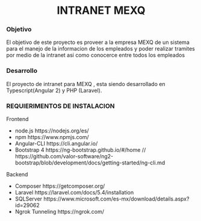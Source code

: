 <center><h1>INTRANET MEXQ</h1></center>

<h3>Objetivo</h3>
<p>El objetivo de este proyecto es proveer a la empresa MEXQ de un sistema para el
manejo de la informacion de los empleados y poder realizar tramites por medio de la intranet
asi como conocerce entre todos los empleados</p>

<h3>Desarrollo</h3>

<p>El proyecto de intranet para MEXQ , esta siendo desarrollado en Typescript(Angular 2) y PHP (Laravel). </p>

<h3>REQUIERIMENTOS DE INSTALACION</h3> 

Frontend
<ul>
<li>node.js    https://nodejs.org/es/ </li>
<li>npm   https://www.npmjs.com/ </li>
<li>Angular-CLI  https://cli.angular.io/ </li>
<li>Bootstrap 4  https://ng-bootstrap.github.io/#/home // https://github.com/valor-software/ng2-bootstrap/blob/development/docs/getting-started/ng-cli.md </li>
</ul>

Backend
<ul>
<li>Composer  https://getcomposer.org/ </li>
<li>Laravel   https://laravel.com/docs/5.4/installation </li>
<li>SQLServer https://www.microsoft.com/es-mx/download/details.aspx?id=29062 </li>
<li>Ngrok Tunneling   https://ngrok.com/ </li>
</ul>
